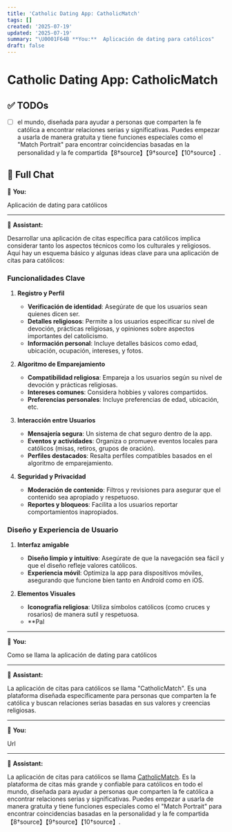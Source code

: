 ```yaml
---
title: 'Catholic Dating App: CatholicMatch'
tags: []
created: '2025-07-19'
updated: '2025-07-19'
summary: "\U0001F64B **You:**  Aplicación de dating para católicos"
draft: false
---
```


# Catholic Dating App: CatholicMatch

## ✅ TODOs
- [ ] el mundo, diseñada para ayudar a personas que comparten la fe católica a encontrar relaciones serias y significativas. Puedes empezar a usarla de manera gratuita y tiene funciones especiales como el "Match Portrait" para encontrar coincidencias basadas en la personalidad y la fe compartida【8†source】【9†source】【10†source】.

## 🧠 Full Chat

🙋 **You:**

Aplicación de dating para católicos

---

🤖 **Assistant:**

Desarrollar una aplicación de citas específica para católicos implica considerar tanto los aspectos técnicos como los culturales y religiosos. Aquí hay un esquema básico y algunas ideas clave para una aplicación de citas para católicos:

### Funcionalidades Clave

1. **Registro y Perfil**
   - **Verificación de identidad**: Asegúrate de que los usuarios sean quienes dicen ser.
   - **Detalles religiosos**: Permite a los usuarios especificar su nivel de devoción, prácticas religiosas, y opiniones sobre aspectos importantes del catolicismo.
   - **Información personal**: Incluye detalles básicos como edad, ubicación, ocupación, intereses, y fotos.

2. **Algoritmo de Emparejamiento**
   - **Compatibilidad religiosa**: Empareja a los usuarios según su nivel de devoción y prácticas religiosas.
   - **Intereses comunes**: Considera hobbies y valores compartidos.
   - **Preferencias personales**: Incluye preferencias de edad, ubicación, etc.

3. **Interacción entre Usuarios**
   - **Mensajería segura**: Un sistema de chat seguro dentro de la app.
   - **Eventos y actividades**: Organiza o promueve eventos locales para católicos (misas, retiros, grupos de oración).
   - **Perfiles destacados**: Resalta perfiles compatibles basados en el algoritmo de emparejamiento.

4. **Seguridad y Privacidad**
   - **Moderación de contenido**: Filtros y revisiones para asegurar que el contenido sea apropiado y respetuoso.
   - **Reportes y bloqueos**: Facilita a los usuarios reportar comportamientos inapropiados.

### Diseño y Experiencia de Usuario

1. **Interfaz amigable**
   - **Diseño limpio y intuitivo**: Asegúrate de que la navegación sea fácil y que el diseño refleje valores católicos.
   - **Experiencia móvil**: Optimiza la app para dispositivos móviles, asegurando que funcione bien tanto en Android como en iOS.

2. **Elementos Visuales**
   - **Iconografía religiosa**: Utiliza símbolos católicos (como cruces y rosarios) de manera sutil y respetuosa.
   - **Pal

---

🙋 **You:**

Como se llama la aplicación de dating para católicos

---

🤖 **Assistant:**

La aplicación de citas para católicos se llama "CatholicMatch". Es una plataforma diseñada específicamente para personas que comparten la fe católica y buscan relaciones serias basadas en sus valores y creencias religiosas.

---

🙋 **You:**

Url

---

🤖 **Assistant:**

La aplicación de citas para católicos se llama [CatholicMatch](https://www.catholicmatch.com/). Es la plataforma de citas más grande y confiable para católicos en todo el mundo, diseñada para ayudar a personas que comparten la fe católica a encontrar relaciones serias y significativas. Puedes empezar a usarla de manera gratuita y tiene funciones especiales como el "Match Portrait" para encontrar coincidencias basadas en la personalidad y la fe compartida【8†source】【9†source】【10†source】.